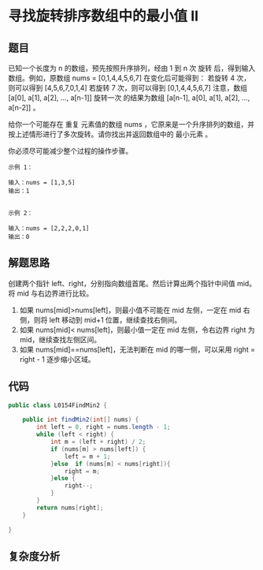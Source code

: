 # 寻找旋转排序数组中的最小值 II

## 题目
已知一个长度为 n 的数组，预先按照升序排列，经由 1 到 n 次 旋转 后，得到输入数组。例如，原数组 nums = [0,1,4,4,5,6,7] 在变化后可能得到：
若旋转 4 次，则可以得到 [4,5,6,7,0,1,4]
若旋转 7 次，则可以得到 [0,1,4,4,5,6,7]
注意，数组 [a[0], a[1], a[2], ..., a[n-1]] 旋转一次 的结果为数组 [a[n-1], a[0], a[1], a[2], ..., a[n-2]] 。

给你一个可能存在 重复 元素值的数组 nums ，它原来是一个升序排列的数组，并按上述情形进行了多次旋转。请你找出并返回数组中的 最小元素 。

你必须尽可能减少整个过程的操作步骤。

```
示例 1：

输入：nums = [1,3,5]
输出：1


示例 2：

输入：nums = [2,2,2,0,1]
输出：0

```

## 解题思路

创建两个指针 left、right，分别指向数组首尾。然后计算出两个指针中间值 mid。将 mid 与右边界进行比较。

1. 如果 nums[mid]>nums[left]，则最小值不可能在 mid 左侧，一定在 mid 右侧，则将 left 移动到 mid+1 位置，继续查找右侧间。
2. 如果 nums[mid]< nums[left]，则最小值一定在 mid 左侧，令右边界 right 为 mid，继续查找左侧区间。
3. 如果 nums[mid]==nums[left]，无法判断在 mid 的哪一侧，可以采用 right = right - 1 逐步缩小区域。


## 代码
```java
public class L0154FindMin2 {
        
    public int findMin2(int[] nums) {
        int left = 0, right = nums.length - 1;
        while (left < right) {
            int m = (left + right) / 2;
            if (nums[m] > nums[left]) {
                left = m + 1;
            }else  if (nums[m] < nums[right]){
                right = m;
            }else {
                right--;
            }
        }
        return nums[right];
    }
    
}
```

## 复杂度分析

